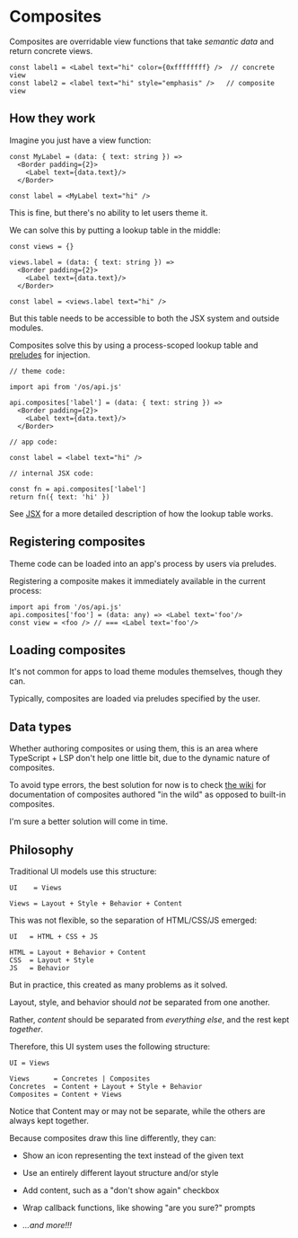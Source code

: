 # Composites

Composites are overridable view functions that take *semantic data* and return concrete views.

```tsx
const label1 = <Label text="hi" color={0xffffffff} />  // concrete view
const label2 = <label text="hi" style="emphasis" />   // composite view
```


## How they work

Imagine you just have a view function:

```tsx
const MyLabel = (data: { text: string }) =>
  <Border padding={2}>
    <Label text={data.text}/>
  </Border>

const label = <MyLabel text="hi" />
```

This is fine, but there's no ability to let users theme it.

We can solve this by putting a lookup table in the middle:

```tsx
const views = {}

views.label = (data: { text: string }) =>
  <Border padding={2}>
    <Label text={data.text}/>
  </Border>

const label = <views.label text="hi" />
```

But this table needs to be accessible to both the JSX system and outside modules.

Composites solve this by using a process-scoped lookup table and [preludes](architecture.md#preludes) for injection.

```tsx
// theme code:

import api from '/os/api.js'

api.composites['label'] = (data: { text: string }) =>
  <Border padding={2}>
    <Label text={data.text}/>
  </Border>

// app code:

const label = <label text="hi" />

// internal JSX code:

const fn = api.composites['label']
return fn({ text: 'hi' })
```

See [JSX](views.md#jsx) for a more detailed description of how the lookup table works.

## Registering composites

Theme code can be loaded into an app's process by users via preludes.

Registering a composite makes it immediately available in the current process:

```tsx
import api from '/os/api.js'
api.composites['foo'] = (data: any) => <Label text='foo'/>
const view = <foo /> // === <Label text='foo'/>
```

## Loading composites

It's not common for apps to load theme modules themselves, though they can.

Typically, composites are loaded via preludes specified by the user.

## Data types

Whether authoring composites or using them, this is an area where
TypeScript + LSP don't help one little bit, due to the dynamic nature of composites.

To avoid type errors, the best solution for now is to check [the wiki](https://github.com/ppl-90s-dev/ppl/wiki)
for documentation of composites authored "in the wild" as opposed to built-in composites.

I'm sure a better solution will come in time.


## Philosophy


Traditional UI models use this structure:

```
UI    = Views

Views = Layout + Style + Behavior + Content
```

This was not flexible, so the separation of HTML/CSS/JS emerged:

```
UI   = HTML + CSS + JS

HTML = Layout + Behavior + Content
CSS  = Layout + Style
JS   = Behavior
```

But in practice, this created as many problems as it solved.

Layout, style, and behavior should *not* be separated from one another.

Rather, *content* should be separated from *everything else*, and the rest kept *together*.

Therefore, this UI system uses the following structure:

```
UI = Views

Views      = Concretes | Composites
Concretes  = Content + Layout + Style + Behavior
Composites = Content + Views
```

Notice that Content may or may not be separate, while the others are always kept together.

Because composites draw this line differently, they can:

* Show an icon representing the text instead of the given text

* Use an entirely different layout structure and/or style

* Add content, such as a "don't show again" checkbox

* Wrap callback functions, like showing "are you sure?" prompts

* *...and more!!!*
